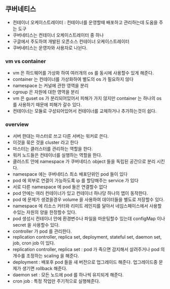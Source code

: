 
## 쿠버네티스

* 컨테이너 오케이스트레이터 : 컨테이너를 운영할때 배포하고 관리하는데 도움을 주는 도구
* 쿠버네티스는 컨테이너 오케이스트레이터 중 하나
* 구글에서 주도하여 개발된 오픈소스 컨테이너 오케이스트레이터
* 쿠버네티스는 운영자와 사용자로 나뉜다.

### vm vs container

* vm 은 하드웨어를 가상화 하여 여러개의 os 를 동시에 사용할수 있게 해준다.
* container 는 컨테이너를 가상화하여 별도의 os 가 필요하지 않다
* namespace 는 커널에 관한 영역을 분리
* cgroup 은 자원에 대한 영역을 분리
* vm 은 guset os 가 분리되어있어서 피해가 가지 않지만 container 는 하나의 os 를 사용하기 때문에 피해가 갈수 있다.
* 컨테이너는 모듈로 구성되어있어서 컨테이너를 교체하거나 추가하는것이 쉽다.

### overview

* 서버 한대는 마스터로 쓰고 다른 서버는 워커로 쓴다.
* 이것을 묶은 것을 cluster 라고 한다
* 마스터는 클러스터를 관리하는 역할을 한다.
* 워커 노드들은 컨테이너를 실행하는 역할을 한다.
* 클러스트 안에 namespace 가 쿠버네티스 object 들을 독립된 공간으로 분리 시킨다.
* namespace 에는 쿠버네티스 최소 배포단위인 pod 들이 있다
* pod 에 외부로 연결이 가능하도록 ip 를 할당해주는 service 가 있다
* 서로 다른 namespace 에 pod 들은 연결할수 없다
* pod 안에는 여러 컨테이너가 있고 컨테이너 하나당 하나의 앱이 동작한다.
* pod 에 문제가 생겼을경우 volume 을 사용하여 데이터들을 별도로 저장할수 있다.
* namespace 에 리소스 커터와 리미트 레인지를 달아서 네임스페이스에서 사용할수있는 자원의 양을 한정할수 있다.
* pod 생성시 컨테이너 안에 환경변수나 파일을 마운팅할수 있는데 configMap 이나 secret 을 사용할수 있다.
* controller 가 pod 를 관리한다.
* replication controller, replica set, deployment, stateful set, daemon set, job, cron job 이 있다.
* replication controller, replica set : pod 가 죽으면 감지해서 살려주거나 pod 의 개수를 조정하는 scaling 을 해준다.
* deployment : 배포후 pod 들을 새 버전으로 업그레이드 해준다. 업그레이드중 문제가 생기면 rollback 해준다.
* daemon set : 모든 노드에 pod 를 하나씩 유지되게 해준다.
* cron job : 특정 작업만 주기적으로 실행해준다.
